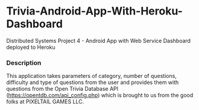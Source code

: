# Trivia-Android-App-With-Heroku-Dashboard
Distributed Systems Project 4 - Android App with Web Service Dashboard deployed to Heroku

### Description
This application takes parameters of category, number of questions, difficulty and type of questions from the user 
and provides them with questions from the Open Trivia Database API (https://opentdb.com/api_config.php) 
which is brought to us from the good folks at PIXELTAIL GAMES LLC.
